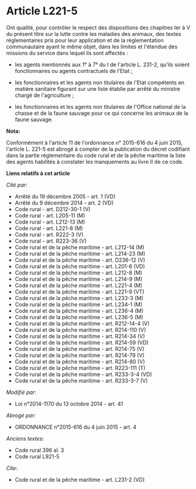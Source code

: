 # Article L221-5

Ont qualité, pour contrôler le respect des dispositions des chapitres Ier à V du présent titre sur la lutte contre les
maladies des animaux, des textes réglementaires pris pour leur application et de la réglementation communautaire ayant le
même objet, dans les limites et l'étendue des missions du service dans lequel ils sont affectés :

- les agents mentionnés aux 1° à 7° du I de l'article L. 231-2, qu'ils soient fonctionnaires ou agents contractuels de
l'Etat ;

- les fonctionnaires et les agents non titulaires de l'Etat compétents en matière sanitaire figurant sur une liste établie
par arrêté du ministre chargé de l'agriculture ;

- les fonctionnaires et les agents non titulaires de l'Office national de la chasse et de la faune sauvage pour ce qui
concerne les animaux de la faune sauvage.

**Nota:**

Conformément à l'article 11 de l'ordonnance n° 2015-616 du 4 juin 2015, l'article L. 221-5 est abrogé à compter de la
publication du décret codifiant dans la partie réglementaire du code rural et de la pêche maritime la liste des agents
habilités à constater les manquements au livre II de ce code.

**Liens relatifs à cet article**

_Cité par_:

  - Arrêté du 19 décembre 2005 - art. 1 (VD)
  - Arrêté du 9 décembre 2014 - art. 2 (VD)
  - Code rural - art. D212-30-1 (V)
  - Code rural - art. L205-11 (M)
  - Code rural - art. L212-13 (M)
  - Code rural - art. L221-8 (M)
  - Code rural - art. R222-3 (V)
  - Code rural - art. R223-36 (V)
  - Code rural et  de la pêche maritime - art. L212-14 (M)
  - Code rural et  de la pêche maritime - art. L214-23 (M)
  - Code rural et de la pêche maritime - art. D236-12 (V)
  - Code rural et de la pêche maritime - art. L201-6 (VD)
  - Code rural et de la pêche maritime - art. L212-8 (M)
  - Code rural et de la pêche maritime - art. L214-9 (M)
  - Code rural et de la pêche maritime - art. L221-4 (M)
  - Code rural et de la pêche maritime - art. L221-9 (VT)
  - Code rural et de la pêche maritime - art. L233-3 (M)
  - Code rural et de la pêche maritime - art. L234-1 (M)
  - Code rural et de la pêche maritime - art. L236-4 (M)
  - Code rural et de la pêche maritime - art. L236-5 (M)
  - Code rural et de la pêche maritime - art. R212-14-4 (V)
  - Code rural et de la pêche maritime - art. R214-110 (V)
  - Code rural et de la pêche maritime - art. R214-34 (V)
  - Code rural et de la pêche maritime - art. R214-59 (VD)
  - Code rural et de la pêche maritime - art. R214-75 (V)
  - Code rural et de la pêche maritime - art. R214-79 (V)
  - Code rural et de la pêche maritime - art. R214-80 (V)
  - Code rural et de la pêche maritime - art. R223-111 (T)
  - Code rural et de la pêche maritime - art. R233-3-4 (VD)
  - Code rural et de la pêche maritime - art. R233-3-7 (V)

_Modifié par_:

  - Loi n°2014-1170 du 13 octobre 2014 - art. 41

_Abrogé par_:

  - ORDONNANCE n°2015-616 du 4 juin 2015 - art. 4

_Anciens textes_:

  - Code rural 396 al. 3
  - Code rural L921-5

_Cite_:

  - Code rural et de la pêche maritime - art. L231-2 (VD)
